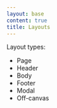 ```yaml
---
layout: base
content: true
title: Layouts
---
```


Layout types:

- Page
- Header
- Body
- Footer
- Modal
- Off-canvas
